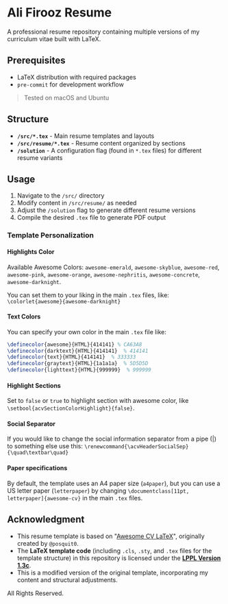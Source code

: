 # Ali Firooz Resume

A professional resume repository containing multiple versions of my curriculum vitae built with LaTeX.

## Prerequisites

- LaTeX distribution with required packages
- `pre-commit` for development workflow

> Tested on macOS and Ubuntu

## Structure

- **`/src/*.tex`** - Main resume templates and layouts
- **`/src/resume/*.tex`** - Resume content organized by sections
- **`/solution`** - A configuration flag (found in `*.tex` files) for different resume variants

## Usage

1. Navigate to the `/src/` directory
2. Modify content in `/src/resume/` as needed
3. Adjust the `/solution` flag to generate different resume versions
4. Compile the desired `.tex` file to generate PDF output

### Template Personalization

#### Highlights Color

Available Awesome Colors: `awesome-emerald`, `awesome-skyblue`, `awesome-red`, `awesome-pink`, `awesome-orange`, `awesome-nephritis`, `awesome-concrete`, `awesome-darknight`.

You can set them to your liking in the main `.tex` files, like: `\colorlet{awesome}{awesome-darknight}`

#### Text Colors

You can specify your own color in the main `.tex` file like:

```latex
\definecolor{awesome}{HTML}{414141} % CA63A8
\definecolor{darktext}{HTML}{414141}  % 414141
\definecolor{text}{HTML}{414141}  % 333333
\definecolor{graytext}{HTML}{1a1a1a}  % 5D5D5D
\definecolor{lighttext}{HTML}{999999}  % 999999
```

#### Highlight Sections

Set to `false` or `true` to highlight section with awesome color, like  `\setbool{acvSectionColorHighlight}{false}`.

#### Social Separator

If you would like to change the social information separator from a pipe (|) to something else use this: `\renewcommand{\acvHeaderSocialSep}{\quad\textbar\quad}`

#### Paper specifications

By default, the template uses an A4 paper size (`a4paper`), but you can use a US letter paper (`letterpaper`) by changing `\documentclass[11pt, letterpaper]{awesome-cv}` in the main `.tex` files.

## Acknowledgment

- This resume template is based on "[Awesome CV LaTeX](https://github.com/posquit0/Awesome-CV)", originally created by `@posquit0`.
- The **LaTeX template code** (including `.cls`, `.sty`, and `.tex` files for the template structure) in this repository is licensed under the [**LPPL Version 1.3c**](https://latex-project.org/lppl/lppl-1-3c.txt).
- This is a modified version of the original template, incorporating my content and structural adjustments.

All Rights Reserved.
